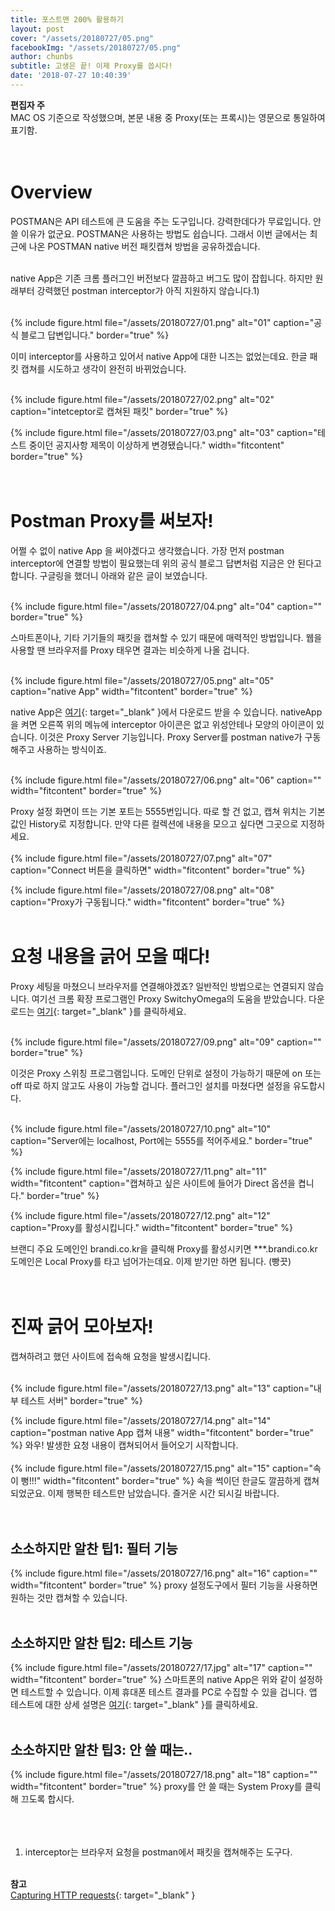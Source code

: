 ```yaml
---
title: 포스트맨 200% 활용하기
layout: post
cover: "/assets/20180727/05.png"
facebookImg: "/assets/20180727/05.png"
author: chunbs
subtitle: 고생은 끝! 이제 Proxy를 씁시다!
date: '2018-07-27 10:40:39'
---
```


**편집자 주** <br>
MAC OS 기준으로 작성했으며, 본문 내용 중 Proxy(또는 프록시)는 영문으로 통일하여 표기함. <br><br><br>


# Overview
POSTMAN은 API 테스트에 큰 도움을 주는 도구입니다. 강력한데다가 무료입니다. 안 쓸 이유가 없군요. POSTMAN은 사용하는 방법도 쉽습니다. 그래서 이번 글에서는 최근에 나온 POSTMAN native 버전 패킷캡쳐 방법을 공유하겠습니다.<br><br>

native App은 기존 크롬 플러그인 버전보다 깔끔하고 버그도 많이 잡힙니다. 하지만 원래부터 강력했던 postman interceptor가 아직 지원하지 않습니다.1)<br><br>

{% include figure.html file="/assets/20180727/01.png" alt="01" caption="공식 블로그 답변입니다." border="true" %} <br>

이미 interceptor를 사용하고 있어서 native App에 대한 니즈는 없었는데요. 한글 패킷 캡쳐를 시도하고 생각이 완전히 바뀌었습니다. <br><br>

{% include figure.html file="/assets/20180727/02.png" alt="02" caption="intetceptor로 캡쳐된 패킷" border="true" %} <br>

{% include figure.html file="/assets/20180727/03.png" alt="03" caption="테스트 중이던 공지사항 제목이 이상하게 변경됐습니다." width="fitcontent" border="true" %} <br><br><br>


# Postman Proxy를 써보자!
어쩔 수 없이 native App 을 써야겠다고 생각했습니다. 가장 먼저 postman interceptor에 연결할 방법이 필요했는데 위의 공식 블로그 답변처럼 지금은 안 된다고 합니다. 구글링을 했더니 아래와 같은 글이 보였습니다.<br><br>

{% include figure.html file="/assets/20180727/04.png" alt="04" caption="" border="true" %}<br>

스마트폰이나, 기타 기기들의 패킷을 캡쳐할 수 있기 때문에 매력적인 방법입니다. 웹을 사용할 땐 브라우저를 Proxy 태우면 결과는 비슷하게 나올 겁니다.<br><br>

{% include figure.html file="/assets/20180727/05.png" alt="05" caption="native App" width="fitcontent" border="true" %} <br>

native App은 [여기](https://www.getpostman.com/apps){: target="_blank" }에서 다운로드 받을 수 있습니다. nativeApp을 켜면 오른쪽 위의 메뉴에 interceptor 아이콘은 없고 위성안테나 모양의 아이콘이 있습니다. 이것은 Proxy Server 기능입니다. Proxy Server를 postman native가 구동해주고 사용하는 방식이죠.<br><br>

{% include figure.html file="/assets/20180727/06.png" alt="06" caption="" width="fitcontent" border="true" %}<br>

Proxy 설정 화면이 뜨는 기본 포트는 5555번입니다. 따로 할 건 없고, 캡쳐 위치는 기본 값인 History로 지정합니다. 만약 다른 컬렉션에 내용을 모으고 싶다면 그곳으로 지정하세요.
<br><br>
{% include figure.html file="/assets/20180727/07.png" alt="07" caption="Connect 버튼을 클릭하면" width="fitcontent" border="true" %} 

{% include figure.html file="/assets/20180727/08.png" alt="08" caption="Proxy가 구동됩니다." width="fitcontent" border="true" %} 
<br><br>

# 요청 내용을 긁어 모을 때다!
Proxy 세팅을 마쳤으니 브라우저를 연결해야겠죠? 일반적인 방법으로는 연결되지 않습니다. 여기선 크롬 확장 프로그램인 Proxy SwitchyOmega의 도움을 받았습니다. 다운로드는 [여기](https://chrome.google.com/webstore/detail/proxy-switchyomega/padekgcemlokbadohgkifijomclgjgif?utm_source=chrome-ntp-icon){: target="_blank" }를 클릭하세요.<br><br>

{% include figure.html file="/assets/20180727/09.png" alt="09" caption="" border="true" %}<br>

이것은 Proxy 스위칭 프로그램입니다. 도메인 단위로 설정이 가능하기 때문에 on 또는 off 따로 하지 않고도 사용이 가능할 겁니다. 플러그인 설치를 마쳤다면 설정을 유도합시다.<br><br>

{% include figure.html file="/assets/20180727/10.png" alt="10" caption="Server에는 localhost, Port에는 5555를 적어주세요." border="true" %} <br>

{% include figure.html file="/assets/20180727/11.png" alt="11" width="fitcontent" caption="캡쳐하고 싶은 사이트에 들어가 Direct 옵션을 켭니다." border="true" %} <br>

{% include figure.html file="/assets/20180727/12.png" alt="12" caption="Proxy를 활성시킵니다." width="fitcontent" border="true" %}<br>

브랜디 주요 도메인인 brandi.co.kr을 클릭해 Proxy를 활성시키면 ***.brandi.co.kr 도메인은 Local Proxy를 타고 넘어가는데요. 이제 받기만 하면 됩니다. (빵끗)<br><br><br>


# 진짜 긁어 모아보자!
캡쳐하려고 했던 사이트에 접속해 요청을 발생시킵니다.<br><br>

{% include figure.html file="/assets/20180727/13.png" alt="13" caption="내부 테스트 서버" border="true" %} <br>

{% include figure.html file="/assets/20180727/14.png" alt="14" caption="postman native App 캡쳐 내용" width="fitcontent" border="true" %} 
와우! 발생한 요청 내용이 캡쳐되어서 들어오기 시작합니다.
<br><br>
{% include figure.html file="/assets/20180727/15.png" alt="15" caption="속이 뻥!!!" width="fitcontent" border="true" %} 
속을 썩이던 한글도 깔끔하게 캡쳐되었군요. 이제 행복한 테스트만 남았습니다. 즐거운 시간 되시길 바랍니다.<br><br><br>


## 소소하지만 알찬 팁1: 필터 기능
{% include figure.html file="/assets/20180727/16.png" alt="16" caption="" width="fitcontent" border="true" %}
proxy 설정도구에서 필터 기능을 사용하면 원하는 것만 캡쳐할 수 있습니다.<br><br>


## 소소하지만 알찬 팁2: 테스트 기능
{% include figure.html file="/assets/20180727/17.jpg" alt="17" caption="" width="fitcontent" border="true" %}
스마트폰의 native App은 위와 같이 설정하면 테스트할 수 있습니다. 이제 휴대폰 테스트 결과를 PC로 수집할 수 있을 겁니다. 앱 테스트에 대한 상세 설명은 [여기](https://www.getpostman.com/docs/v6/postman/sending_api_requests/capturing_http_requests){: target="_blank" }를 클릭하세요.<br><br>

## 소소하지만 알찬 팁3: 안 쓸 때는..
{% include figure.html file="/assets/20180727/18.png" alt="18" caption="" width="fitcontent" border="true" %}
proxy를 안 쓸 때는 System Proxy를 클릭해 끄도록 합시다.<br><br><br><br>




1) interceptor는 브라우저 요청을 postman에서 패킷을 캡쳐해주는 도구다.<br><br>

**참고**<br>
[Capturing HTTP requests](https://www.getpostman.com/docs/v6/postman/sending_api_requests/capturing_http_requests){: target="_blank" }<br><br>